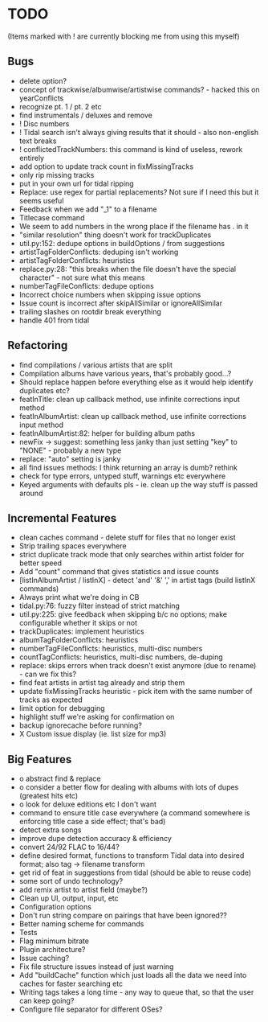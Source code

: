 # TODO

(Items marked with ! are currently blocking me from using this myself)

## Bugs

- delete option?
- concept of trackwise/albumwise/artistwise commands? - hacked this on yearConflicts
- recognize pt. 1 / pt. 2 etc
- find instrumentals / deluxes and remove
- ! Disc numbers
- ! Tidal search isn't always giving results that it should - also non-english text breaks
- ! conflictedTrackNumbers: this command is kind of useless, rework entirely
- add option to update track count in fixMissingTracks
- only rip missing tracks
- put in your own url for tidal ripping
- Replace: use regex for partial replacements? Not sure if I need this but it seems useful
- Feedback when we add "\_1" to a filename
- Titlecase command
- We seem to add numbers in the wrong place if the filename has . in it
- "similar resolution" thing doesn't work for trackDuplicates
- util.py:152: dedupe options in buildOptions / from suggestions
- artistTagFolderConflicts: deduping isn't working
- artistTagFolderConflicts: heuristics
- replace.py:28: "this breaks when the file doesn't have the special character" - not sure what this means
- numberTagFileConflicts: dedupe options
- Incorrect choice numbers when skipping issue options
- Issue count is incorrect after skipAllSimilar or ignoreAllSimilar
- trailing slashes on rootdir break everything
- handle 401 from tidal

## Refactoring

- find compilations / various artists that are split
- Compilation albums have various years, that's probably good...?
- Should replace happen before everything else as it would help identify duplicates etc?
- featInTitle: clean up callback method, use infinite corrections input method
- featInAlbumArtist: clean up callback method, use infinite corrections input method
- featInAlbumArtist:82: helper for building album paths
- newFix -> suggest: something less janky than just setting "key" to "NONE" - probably a new type
- replace: "auto" setting is janky
- all find issues methods: I think returning an array is dumb? rethink
- check for type errors, untyped stuff, warnings etc everywhere
- Keyed arguments with defaults pls - ie. clean up the way stuff is passed around

## Incremental Features

- clean caches command - delete stuff for files that no longer exist
- Strip trailing spaces everywhere
- strict duplicate track mode that only searches within artist folder for better speed
- Add "count" command that gives statistics and issue counts
- [listInAlbumArtist / listInX] - detect 'and' '&' ',' in artist tags (build listInX commands)
- Always print what we're doing in CB
- tidal.py:76: fuzzy filter instead of strict matching
- util.py:225: give feedback when skipping b/c no options; make configurable whether it skips or not
- trackDuplicates: implement heuristics
- albumTagFolderConflicts: heuristics
- numberTagFileConflicts: heuristics, multi-disc numbers
- countTagConflicts: heuristics, multi-disc numbers, de-duping
- replace: skips errors when track doesn't exist anymore (due to rename) - can we fix this?
- find feat artists in artist tag already and strip them
- update fixMissingTracks heuristic - pick item with the same number of tracks as expected
- limit option for debugging
- highlight stuff we're asking for confirmation on
- backup ignorecache before running?
- X Custom issue display (ie. list size for mp3)

## Big Features

- o abstract find & replace
- o consider a better flow for dealing with albums with lots of dupes (greatest hits etc)
- o look for deluxe editions etc I don't want
- command to ensure title case everywhere (a command somewhere is enforcing title case a side effect; that's bad)
- detect extra songs
- improve dupe detection accuracy & efficiency
- convert 24/92 FLAC to 16/44?
- define desired format, functions to transform Tidal data into desired format; also tag -> filename transform
- get rid of feat in suggestions from tidal (should be able to reuse code)
- some sort of undo technology?
- add remix artist to artist field (maybe?)
- Clean up UI, output, input, etc
- Configuration options
- Don't run string compare on pairings that have been ignored??
- Better naming scheme for commands
- Tests
- Flag minimum bitrate
- Plugin architecture?
- Issue caching?
- Fix file structure issues instead of just warning
- Add "buildCache" function which just loads all the data we need into caches for faster searching etc
- Writing tags takes a long time - any way to queue that, so that the user can keep going?
- Configure file separator for different OSes?
